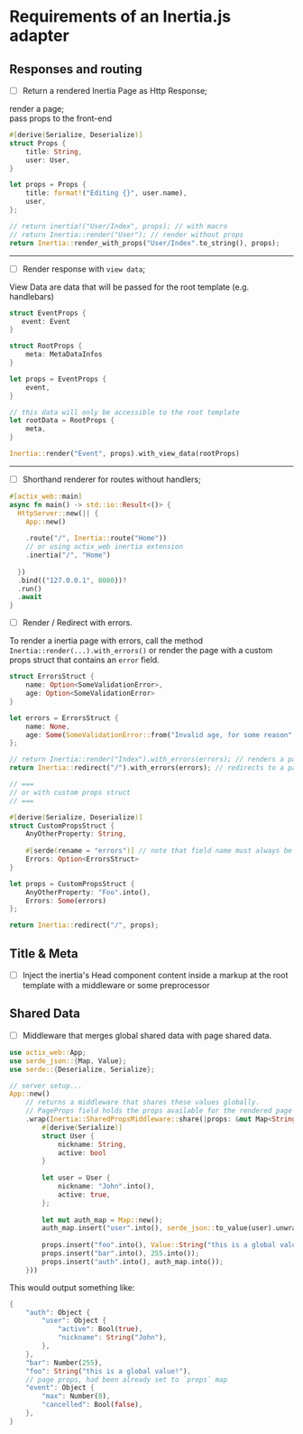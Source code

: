 # Requirements of an Inertia.js adapter

## Responses and routing
- [ ] Return a rendered Inertia Page as Http Response;

render a page; <br/>
pass props to the front-end

```rust
#[derive(Serialize, Deserialize)]
struct Props {
    title: String,
    user: User,
}

let props = Props {
    title: format!("Editing {}", user.name),
    user,
};

// return inertia!("User/Index", props); // with macro
// return Inertia::render("User"); // render without props
return Inertia::render_with_props("User/Index".to_string(), props);
```

---

- [ ] Render response with `view data`;

View Data are data that will be passed for the root template (e.g. handlebars)
```rust
struct EventProps {
   event: Event   
}

struct RootProps {
    meta: MetaDataInfos
}

let props = EventProps {
    event,
}

// this data will only be accessible to the root template
let rootData = RootProps {
    meta,
}

Inertia::render("Event", props).with_view_data(rootProps)
```

---

- [ ] Shorthand renderer for routes without handlers;

```rust
#[actix_web::main]
async fn main() -> std::io::Result<()> {
  HttpServer::new(|| {
    App::new()
            
    .route("/", Inertia::route("Home"))
    // or using actix_web inertia extension
    .inertia("/", "Home")
    
  })
  .bind(("127.0.0.1", 8080))?
  .run()
  .await
}
```

- [ ] Render / Redirect with errors.

To render a inertia page with errors, call the method `Inertia::render(...).with_errors()` or render the page with a
custom props struct that contains an `error` field.
```rust
struct ErrorsStruct {
    name: Option<SomeValidationError>,
    age: Option<SomeValidationError>
}

let errors = ErrorsStruct {
    name: None,
    age: Some(SomeValidationError::from("Invalid age, for some reason".to_string()))
};

// return Inertia::render("Index").with_errors(errors); // renders a page with errors
return Inertia::redirect("/").with_errors(errors); // redirects to a page with errors

// ===
// or with custom props struct
// ===

#[derive(Serialize, Deserialize)]
struct CustomPropsStruct {
    AnyOtherProperty: String,
    
    #[serde(rename = "errors")] // note that field name must always be lowercase. Inertia's requirement...
    Errors: Option<ErrorsStruct>
}

let props = CustomPropsStruct {
    AnyOtherProperty: "Foo".into(),
    Errors: Some(errors)
};

return Inertia::redirect("/", props);
```

## Title & Meta

- [ ] Inject the inertia's Head component content inside a markup at the root template with a
middleware or some preprocessor

## Shared Data
- [ ] Middleware that merges global shared data with page shared data.
```rust
use actix_web::App;
use serde_json::{Map, Value};
use serde::{Deserialize, Serialize};

// server setup...
App::new()
    // returns a middleware that shares these values globally.
    // PageProps field holds the props available for the rendered page only.
    .wrap(Inertia::SharedPropsMiddleware::share(|props: &mut Map<String, Value>| {
        #[derive(Serialize)]
        struct User {
            nickname: String,
            active: bool
        }
        
        let user = User {
            nickname: "John".into(),
            active: true,
        };
        
        let mut auth_map = Map::new();
        auth_map.insert("user".into(), serde_json::to_value(user).unwrap());
        
        props.insert("foo".into(), Value::String("this is a global value!".into()));
        props.insert("bar".into(), 255.into());
        props.insert("auth".into(), auth_map.into());
    }))
```
This would output something like:
```rust
{
    "auth": Object {
        "user": Object {
            "active": Bool(true),
            "nickname": String("John"),
        },
    },
    "bar": Number(255),
    "foo": String("this is a global value!"),
    // page props, had been already set to `props` map
    "event": Object {
        "max": Number(8),
        "cancelled": Bool(false),
    },
}
```
